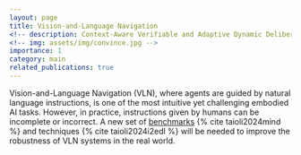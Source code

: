 ```yaml
---
layout: page
title: Vision-and-Language Navigation
<!-- description: Context-Aware Verifiable and Adaptive Dynamic Deliberation -->
<!-- img: assets/img/convince.jpg -->
importance: 1
category: main
related_publications: true
---
```


Vision-and-Language Navigation (VLN), where agents are guided by natural language instructions, is one of the most intuitive yet challenging embodied AI tasks. 
However, in practice, instructions given by humans can be incomplete or incorrect.
A new set of [benchmarks](https://github.com/intelligolabs/R2RIE-CE) {% cite taioli2024mind %} and techniques {% cite taioli2024i2edl %} will be needed to improve the robustness of VLN systems in the real world.
